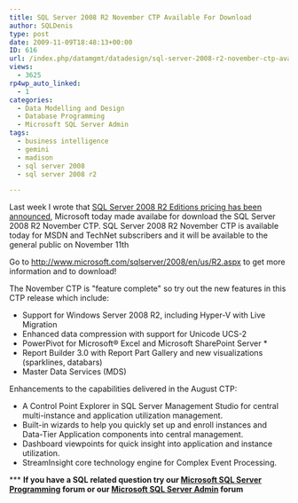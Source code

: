 ```yaml
---
title: SQL Server 2008 R2 November CTP Available For Download
author: SQLDenis
type: post
date: 2009-11-09T18:48:13+00:00
ID: 616
url: /index.php/datamgmt/datadesign/sql-server-2008-r2-november-ctp-availabl/
views:
  - 3625
rp4wp_auto_linked:
  - 1
categories:
  - Data Modelling and Design
  - Database Programming
  - Microsoft SQL Server Admin
tags:
  - business intelligence
  - gemini
  - madison
  - sql server 2008
  - sql server 2008 r2

---
```

Last week I wrote that [SQL Server 2008 R2 Editions pricing has been announced][1], Microsoft today made availabe for download the SQL Server 2008 R2 November CTP. SQL Server 2008 R2 November CTP is available today for MSDN and TechNet subscribers and it will be available to the general public on November 11th

Go to http://www.microsoft.com/sqlserver/2008/en/us/R2.aspx to get more information and to download!

The November CTP is "feature complete" so try out the new features in this CTP release which include: 

  * Support for Windows Server 2008 R2, including Hyper-V with Live Migration 
  * Enhanced data compression with support for Unicode UCS-2 
  * PowerPivot for Microsoft® Excel and Microsoft SharePoint Server * 
  * Report Builder 3.0 with Report Part Gallery and new visualizations (sparklines, databars) 
  * Master Data Services (MDS) 

Enhancements to the capabilities delivered in the August CTP:

  * A Control Point Explorer in SQL Server Management Studio for central multi-instance and application utilization management. 
  * Built-in wizards to help you quickly set up and enroll instances and Data-Tier Application components into central management. 
  * Dashboard viewpoints for quick insight into application and instance utilization. 
  * StreamInsight core technology engine for Complex Event Processing. 



\*** **If you have a SQL related question try our [Microsoft SQL Server Programming][2] forum or our [Microsoft SQL Server Admin][3] forum**<ins></ins>

 [1]: /index.php/DataMgmt/DBAdmin/MSSQLServerAdmin/sql-server-2008-r2-editions-pricing-anno
 [2]: http://forum.ltd.local/viewforum.php?f=17
 [3]: http://forum.ltd.local/viewforum.php?f=22